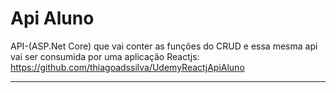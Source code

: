 # Api Aluno
API-(ASP.Net Core) que vai conter as funções do CRUD e essa mesma api vai ser consumida por uma aplicação Reactjs: https://github.com/thiagoadssilva/UdemyReactjApiAluno
<hr>

